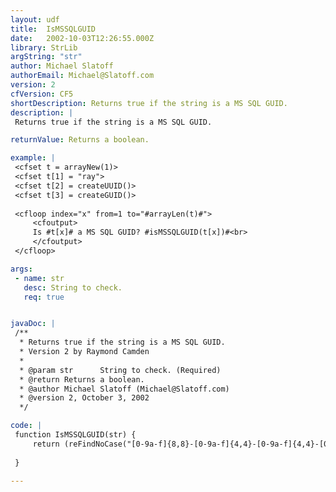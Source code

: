 ```yaml
---
layout: udf
title:  IsMSSQLGUID
date:   2002-10-03T12:26:55.000Z
library: StrLib
argString: "str"
author: Michael Slatoff
authorEmail: Michael@Slatoff.com
version: 2
cfVersion: CF5
shortDescription: Returns true if the string is a MS SQL GUID.
description: |
 Returns true if the string is a MS SQL GUID.

returnValue: Returns a boolean.

example: |
 <cfset t = arrayNew(1)>
 <cfset t[1] = "ray">
 <cfset t[2] = createUUID()>
 <cfset t[3] = createGUID()>
 
 <cfloop index="x" from=1 to="#arrayLen(t)#">
     <cfoutput>
     Is #t[x]# a MS SQL GUID? #isMSSQLGUID(t[x])#<br>
     </cfoutput>
 </cfloop>

args:
 - name: str
   desc: String to check.
   req: true


javaDoc: |
 /**
  * Returns true if the string is a MS SQL GUID.
  * Version 2 by Raymond Camden
  * 
  * @param str      String to check. (Required)
  * @return Returns a boolean. 
  * @author Michael Slatoff (Michael@Slatoff.com) 
  * @version 2, October 3, 2002 
  */

code: |
 function IsMSSQLGUID(str) {
     return (reFindNoCase("[0-9a-f]{8,8}-[0-9a-f]{4,4}-[0-9a-f]{4,4}-[0-9a-f]{4,4}-[0-9a-f]{12,12}",str) is 1 and len(str) is 36);
 
 }

---
```


